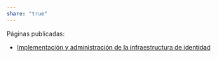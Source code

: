 ```yaml
---
share: "true"
---
```

Páginas publicadas:
* [Implementación y administración de la infraestructura de identidad](./Implementaci%C3%B3n%20y%20administraci%C3%B3n%20de%20la%20infraestructura%20de%20identidad)
